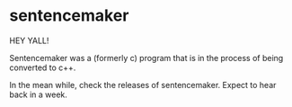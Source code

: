 # sentencemaker
HEY YALL!

Sentencemaker was a (formerly c) program that is in the process of being converted to c++.

In the mean while, check the releases of sentencemaker. Expect to hear back in a week.
